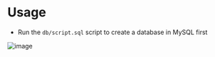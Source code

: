 # Usage

- Run the ```db/script.sql``` script to create a database in MySQL first

![image](https://github.com/MovieTone/OnlineShopping/assets/15722914/fb46c235-d6df-4f85-a2f6-9ae14b7bbc84)
